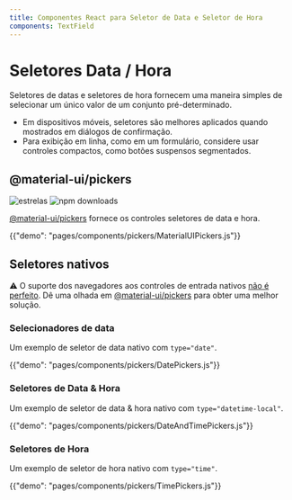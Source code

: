 ```yaml
---
title: Componentes React para Seletor de Data e Seletor de Hora
components: TextField
---
```


# Seletores Data / Hora

<p class="description">Seletores de datas e seletores de hora fornecem uma maneira simples de selecionar um único valor de um conjunto pré-determinado.</p>

- Em dispositivos móveis, seletores são melhores aplicados quando mostrados em diálogos de confirmação.
- Para exibição em linha, como em um formulário, considere usar controles compactos, como botões suspensos segmentados.

## @material-ui/pickers

![estrelas](https://img.shields.io/github/stars/mui-org/material-ui-pickers.svg?style=social&label=Stars) ![npm downloads](https://img.shields.io/npm/dm/@material-ui/pickers.svg)

[@material-ui/pickers](https://material-ui-pickers.dev/) fornece os controles seletores de data e hora.

{{"demo": "pages/components/pickers/MaterialUIPickers.js"}}

## Seletores nativos

⚠️ O suporte dos navegadores aos controles de entrada nativos [não é perfeito](https://caniuse.com/#feat=input-datetime). Dê uma olhada em [@material-ui/pickers](#material-ui-pickers) para obter uma melhor solução.

### Selecionadores de data

Um exemplo de seletor de data nativo com `type="date"`.

{{"demo": "pages/components/pickers/DatePickers.js"}}

### Seletores de Data & Hora

Um exemplo de seletor de data & hora nativo com `type="datetime-local"`.

{{"demo": "pages/components/pickers/DateAndTimePickers.js"}}

### Seletores de Hora

Um exemplo de seletor de hora nativo com `type="time"`.

{{"demo": "pages/components/pickers/TimePickers.js"}}